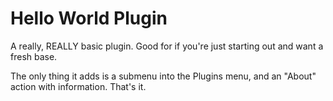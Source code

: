 # Hello World Plugin
A really, REALLY basic plugin. Good for if you're just starting out and want a fresh base.

The only thing it adds is a submenu into the Plugins menu, and an "About" action with information. That's it.
